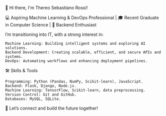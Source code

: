 👋 Hi there, I'm Thereo Sebastiano Rossi!

💻 Aspiring Machine Learning & DevOps Professional | 🎓 Recent Graduate in Computer Science | 🌱 Backend Enthusiast

I’m transitioning into IT, with a strong interest in:

    Machine Learning: Building intelligent systems and exploring AI solutions.
    Backend Development: Creating scalable, efficient, and secure APIs and systems.
    DevOps: Automating workflows and enhancing deployment pipelines.

🛠️ Skills & Tools

    Programming: Python (Pandas, NumPy, Scikit-learn), JavaScript.
    Backend: Flask, Django, Node.js.
    Machine Learning: TensorFlow, Scikit-learn, data preprocessing.
    Version Control: Git and GitHub.
    Databases: MySQL, SQLite.

💬 Let’s connect and build the future together!
